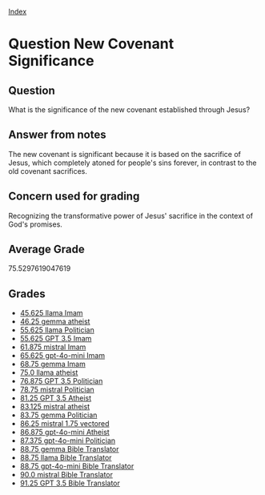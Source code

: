 
[Index](../../index.md)
# Question New Covenant Significance
## Question
What is the significance of the new covenant established through Jesus?

## Answer from notes
The new covenant is significant because it is based on the sacrifice of Jesus, which completely atoned for people's sins forever, in contrast to the old covenant sacrifices.

## Concern used for grading
Recognizing the transformative power of Jesus' sacrifice in the context of God's promises.

## Average Grade
75.5297619047619

## Grades
 * [45.625 llama Imam](../answers/llama_Imam/New_Covenant_Significance.md)
 * [46.25 gemma atheist](../answers/gemma_atheist/New_Covenant_Significance.md)
 * [55.625 llama Politician](../answers/llama_Politician/New_Covenant_Significance.md)
 * [55.625 GPT 3.5 Imam](../answers/GPT_3.5_Imam/New_Covenant_Significance.md)
 * [61.875 mistral Imam](../answers/mistral_Imam/New_Covenant_Significance.md)
 * [65.625 gpt-4o-mini Imam](../answers/gpt-4o-mini_Imam/New_Covenant_Significance.md)
 * [68.75 gemma Imam](../answers/gemma_Imam/New_Covenant_Significance.md)
 * [75.0 llama atheist](../answers/llama_atheist/New_Covenant_Significance.md)
 * [76.875 GPT 3.5 Politician](../answers/GPT_3.5_Politician/New_Covenant_Significance.md)
 * [78.75 mistral Politician](../answers/mistral_Politician/New_Covenant_Significance.md)
 * [81.25 GPT 3.5 Atheist](../answers/GPT_3.5_Atheist/New_Covenant_Significance.md)
 * [83.125 mistral atheist](../answers/mistral_atheist/New_Covenant_Significance.md)
 * [83.75 gemma Politician](../answers/gemma_Politician/New_Covenant_Significance.md)
 * [86.25 mistral 1.75 vectored](../answers/mistral_1.75_vectored/New_Covenant_Significance.md)
 * [86.875 gpt-4o-mini Atheist](../answers/gpt-4o-mini_Atheist/New_Covenant_Significance.md)
 * [87.375 gpt-4o-mini Politician](../answers/gpt-4o-mini_Politician/New_Covenant_Significance.md)
 * [88.75 gemma Bible Translator](../answers/gemma_Bible_Translator/New_Covenant_Significance.md)
 * [88.75 llama Bible Translator](../answers/llama_Bible_Translator/New_Covenant_Significance.md)
 * [88.75 gpt-4o-mini Bible Translator](../answers/gpt-4o-mini_Bible_Translator/New_Covenant_Significance.md)
 * [90.0 mistral Bible Translator](../answers/mistral_Bible_Translator/New_Covenant_Significance.md)
 * [91.25 GPT 3.5 Bible Translator](../answers/GPT_3.5_Bible_Translator/New_Covenant_Significance.md)

